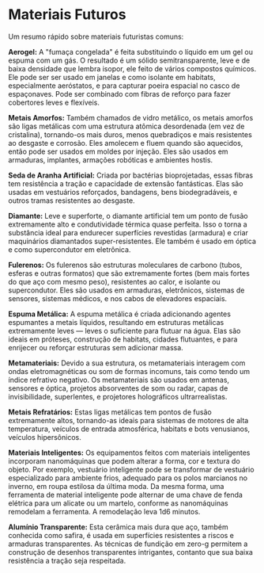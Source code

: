 # Materiais Futuros

Um resumo rápido sobre materiais futuristas comuns:

**Aerogel:** A "fumaça congelada" é feita substituindo o líquido em um gel ou espuma com um gás. O resultado é um sólido semitransparente, leve e de baixa densidade que lembra isopor, ele feito de vários compostos químicos. Ele pode ser ser usado em janelas e como isolante em habitats, especialmente aeróstatos, e para capturar poeira espacial no casco de espaçonaves. Pode ser combinado com fibras de reforço para fazer cobertores leves e flexíveis.

**Metais Amorfos:** Também chamados de vidro metálico, os metais amorfos são ligas metálicas com uma estrutura atômica desordenada (em vez de cristalina), tornando-os mais duros, menos quebradiços e mais resistentes ao desgaste e corrosão. Eles amolecem e fluem quando são aquecidos, então pode ser usados em moldes por injeção. Eles são usados em armaduras, implantes, armações robóticas e ambientes hostis.

**Seda de Aranha Artificial:** Criada por bactérias bioprojetadas, essas fibras tem resistência a tração e capacidade de extensão fantásticas. Elas são usadas em vestuários reforçados, bandagens, bens biodegradáveis, e outros tramas resistentes ao desgaste.

**Diamante:** Leve e superforte, o diamante artificial tem um ponto de fusão extremamente alto e condutividade térmica quase perfeita. Isso o torna a substância ideal para endurecer superfícies revestidas (armadura) e criar maquinários diamantados super-resistentes. Ele também é usado em óptica e como supercondutor em eletrônica.

**Fulerenos:** Os fulerenos são estruturas moleculares de carbono (tubos, esferas e outras formatos) que são extremamente fortes (bem mais fortes do que aço com mesmo peso), resistentes ao calor, e isolante ou supercondutor. Eles são usados em armaduras, eletrônicos, sistemas de sensores, sistemas médicos, e nos cabos de elevadores espaciais.

**Espuma Metálica:** A espuma metálica é criada adicionando agentes espumantes a metais líquidos, resultando em estruturas metálicas extremamente leves — leves o suficiente para flutuar na água. Elas são ideais em próteses, construção de habitats, cidades flutuantes, e para enrijecer ou reforçar estruturas sem adicionar massa.

**Metamateriais:** Devido a sua estrutura, os metamateriais interagem com ondas eletromagnéticas ou som de formas incomuns, tais como tendo um índice refrativo negativo. Os metamateriais são usados em antenas, sensores e óptica, projetos absorventes de som ou radar, capas de invisibilidade, superlentes, e projetores holográficos ultrarrealistas.

**Metais Refratários:** Estas ligas metálicas tem pontos de fusão extremamente altos, tornando-as ideais para sistemas de motores de alta temperatura, veículos de entrada atmosférica, habitats e bots venusianos, veículos hipersônicos.

**Materiais Inteligentes:** Os equipamentos feitos com materiais inteligentes incorporam nanomáquinas que podem alterar a forma, cor e textura do objeto. Por exemplo, vestuário inteligente pode se transformar de vestuário especializado para ambiente frios, adequado para os polos marcianos no inverno, em roupa estilosa da última moda. Da mesma forma, uma ferramenta de material inteligente pode alternar de uma chave de fenda elétrica para um alicate ou um martelo, conforme as nanomáquinas remodelam a ferramenta. A remodelação leva 1d6 minutos.

**Alumínio Transparente:** Esta cerâmica mais dura que aço, também conhecida como safira, é usada em superfícies resistentes a riscos e armaduras transparentes. As técnicas de fundição em zero-g permitem a construção de desenhos transparentes intrigantes, contanto que sua baixa resistência a tração seja respeitada.
